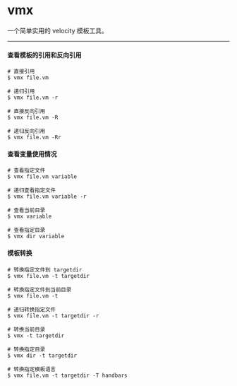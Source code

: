 # vmx

一个简单实用的 velocity 模板工具。

---

#### 查看模板的引用和反向引用

```
# 直接引用
$ vmx file.vm

# 递归引用
$ vmx file.vm -r

# 直接反向引用
$ vmx file.vm -R

# 递归反向引用
$ vmx file.vm -Rr
```

#### 查看变量使用情况

```
# 查看指定文件
$ vmx file.vm variable

# 递归查看指定文件
$ vmx file.vm variable -r

# 查看当前目录
$ vmx variable

# 查看指定目录
$ vmx dir variable
```

#### 模板转换

```
# 转换指定文件到 targetdir
$ vmx file.vm -t targetdir

# 转换指定文件到当前目录
$ vmx file.vm -t

# 递归转换指定文件
$ vmx file.vm -t targetdir -r

# 转换当前目录
$ vmx -t targetdir

# 转换指定目录
$ vmx dir -t targetdir

# 转换指定模板语言
$ vmx file.vm -t targetdir -T handbars
```